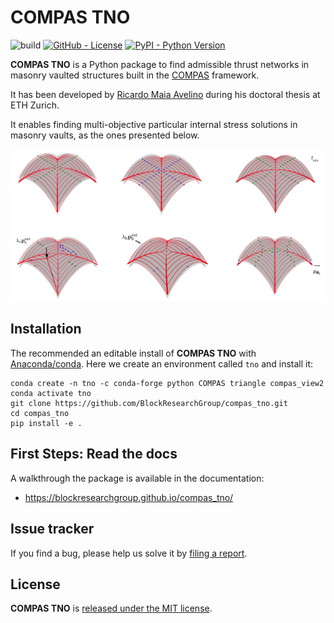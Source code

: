 # COMPAS TNO

![build](https://github.com/BlockResearchGroup/compas_tno/workflows/build/badge.svg)
[![GitHub - License](https://img.shields.io/github/license/compas-dev/compas.svg)](https://github.com/BlockResearchGroup/compas_tno/)
[![PyPI - Python Version](https://img.shields.io/pypi/pyversions/COMPAS.svg)](https://pypi.python.org/project/COMPAS)

**COMPAS TNO** is a Python package to find admissible thrust networks in masonry vaulted structures built in the [COMPAS](https://compas.dev/) framework.

It has been developed by [Ricardo Maia Avelino](https://ricardoavelino.github.io/) during his doctoral thesis at ETH Zurich.

It enables finding multi-objective particular internal stress solutions in masonry vaults, as the ones presented below.

![COMPAS TNO Objectives](./docs/_images/objectives.png)

## Installation

The recommended an editable install of **COMPAS TNO** with [Anaconda/conda](https://conda.io/docs/). Here we create an environment called `tno` and install it:

```
conda create -n tno -c conda-forge python COMPAS triangle compas_view2
conda activate tno
git clone https://github.com/BlockResearchGroup/compas_tno.git
cd compas_tno
pip install -e .
```

## First Steps: Read the docs

A walkthrough the package is available in the documentation:
* <https://blockresearchgroup.github.io/compas_tno/>

## Issue tracker

If you find a bug, please help us solve it by [filing a report](https://github.com/BlockResearchGroup/compas_tno/issues).

## License

**COMPAS TNO** is [released under the MIT license](https://github.com/BlockResearchGroup/compas_tno/latest/license.html).
